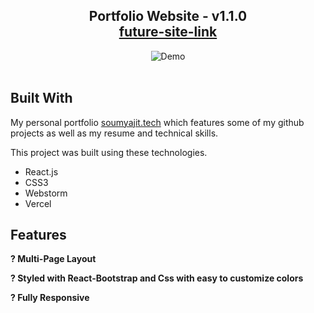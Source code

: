 <h2 align="center">
  Portfolio Website - v1.1.0<br/>
  <a href="http://{future-site-link}/" target="_blank">future-site-link</a>
</h2>
<div align="center">
  <img alt="Demo" src="./Images/{future-image-link}" />
</div>

<br/>

## Built With

My personal portfolio <a href="http://soumya-jit.tech/" target="_blank">soumyajit.tech</a> which features some of my github projects as well as my resume and technical skills.<br/>

This project was built using these technologies.

- React.js
- CSS3
- Webstorm
- Vercel

## Features

**? Multi-Page Layout**

**? Styled with React-Bootstrap and Css with easy to customize colors**

**? Fully Responsive**
